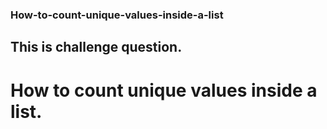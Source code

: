### How-to-count-unique-values-inside-a-list
## This is challenge question.
# How to count unique values inside a list.
